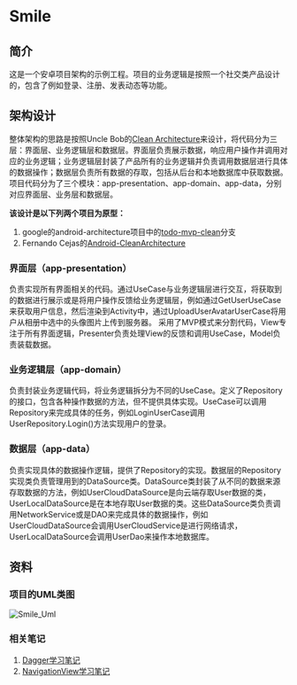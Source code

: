 # Smile

## 简介
这是一个安卓项目架构的示例工程。项目的业务逻辑是按照一个社交类产品设计的，包含了例如登录、注册、发表动态等功能。

## 架构设计
整体架构的思路是按照Uncle Bob的[Clean Architecture](https://8thlight.com/blog/uncle-bob/2012/08/13/the-clean-architecture.html)来设计，将代码分为三层：界面层、业务逻辑层和数据层。界面层负责展示数据，响应用户操作并调用对应的业务逻辑；业务逻辑层封装了产品所有的业务逻辑并负责调用数据层进行具体的数据操作；数据层负责所有数据的存取，包括从后台和本地数据库中获取数据。
项目代码分为了三个模块：app-presentation、app-domain、app-data，分别对应界面层、业务层和数据层。

**该设计是以下列两个项目为原型：**

1. google的android-architecture项目中的[todo-mvp-clean](https://github.com/googlesamples/android-architecture/tree/todo-mvp-clean)分支
2. Fernando Cejas的[Android-CleanArchitecture](https://github.com/android10/Android-CleanArchitecture)

### 界面层（app-presentation）
负责实现所有界面相关的代码。通过UseCase与业务逻辑层进行交互，将获取到的数据进行展示或是将用户操作反馈给业务逻辑层，例如通过GetUserUseCase来获取用户信息，然后渲染到Activity中，通过UploadUserAvatarUserCase将用户从相册中选中的头像图片上传到服务器。
采用了MVP模式来分割代码，View专注于所有界面逻辑，Presenter负责处理View的反馈和调用UseCase，Model负责装载数据。

### 业务逻辑层（app-domain）
负责封装业务逻辑代码，将业务逻辑拆分为不同的UseCase。定义了Repository的接口，包含各种操作数据的方法，但不提供具体实现。UseCase可以调用Repository来完成具体的任务，例如LoginUserCase调用UserRepository.Login()方法实现用户的登录。

### 数据层（app-data）
负责实现具体的数据操作逻辑，提供了Repository的实现。数据层的Repository实现类负责管理用到的DataSource类。DataSource类封装了从不同的数据来源存取数据的方法，例如UserCloudDataSource是向云端存取User数据的类，UserLocalDataSource是在本地存取User数据的类。这些DataSource类负责调用NetworkService或是DAO来完成具体的数据操作，例如UserCloudDataSource会调用UserCloudService是进行网络请求，UserLocalDataSource会调用UserDao来操作本地数据库。

## 资料
### 项目的UML类图
![Smile_Uml](https://github.com/zxjzerg/zxjzerg.github.io/blob/master/images/smile_class_uml.png?raw=true)
### 相关笔记
1. [Dagger学习笔记](http://zxjzerg.github.io/2017/04/07/Learnning-Dagger/)
2. [NavigationView学习笔记](http://zxjzerg.github.io/2016/07/12/NavigationView%E7%9A%84%E7%AE%80%E5%8D%95%E4%BD%BF%E7%94%A8/)

